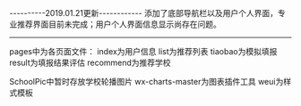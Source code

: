 ----------2019.01.21更新------------
添加了底部导航栏以及用户个人界面，专业推荐界面目前未完成；用户个人界面信息显示尚存在问题。

------------------------------------
pages中为各页面文件：
index为用户信息
list为推荐列表
tiaobao为模拟填报
result为填报结果评估
recommend为推荐学校

SchoolPic中暂时存放学校轮播图片
wx-charts-master为图表插件工具
weui为样式模板
